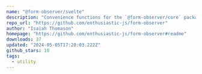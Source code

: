 ```yaml
---
name: "@form-observer/svelte"
description: "Convenience functions for the `@form-observer/core` package, designed for Svelte apps"
repo_url: "https://github.com/enthusiastic-js/form-observer"
author: "Isaiah Thomason"
homepage: "https://github.com/enthusiastic-js/form-observer#readme"
downloads: 37
updated: "2024-05-05T17:20:03.222Z"
github_stars: 10
tags: 
  - utility
---
```


